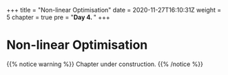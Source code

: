 +++
title = "Non-linear Optimisation"
date = 2020-11-27T16:10:31Z
weight = 5 
chapter = true
pre = "<b>Day 4. </b>"
+++

# Non-linear Optimisation


{{% notice warning %}}
Chapter under construction.
{{% /notice %}}
